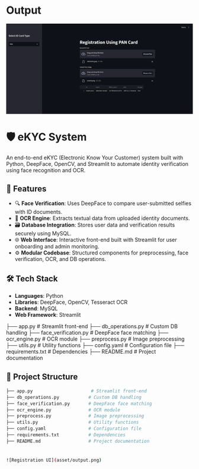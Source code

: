 # Output
<img src="asset/output.png" alt="Registration UI" width="800"/>

# 🛡️ eKYC System

An end-to-end eKYC (Electronic Know Your Customer) system built with Python, DeepFace, OpenCV, and Streamlit to automate identity verification using face recognition and OCR.

## 🚀 Features

- 🔍 **Face Verification**: Uses DeepFace to compare user-submitted selfies with ID documents.
- 📄 **OCR Engine**: Extracts textual data from uploaded identity documents.
- 🗃️ **Database Integration**: Stores user data and verification results securely using MySQL.
- 🌐 **Web Interface**: Interactive front-end built with Streamlit for user onboarding and admin monitoring.
- ⚙️ **Modular Codebase**: Structured components for preprocessing, face verification, OCR, and DB operations.

## 🛠️ Tech Stack

- **Languages**: Python
- **Libraries**: DeepFace, OpenCV, Tesseract OCR
- **Backend**: MySQL
- **Web Framework**: Streamlit

├── app.py                      # Streamlit front-end
├── db_operations.py           # Custom DB handling
├── face_verification.py       # DeepFace face matching
├── ocr_engine.py              # OCR module
├── preprocess.py              # Image preprocessing
├── utils.py                   # Utility functions
├── config.yaml                # Configuration file
├── requirements.txt           # Dependencies
├── README.md                  # Project documentation


## 📁 Project Structure

```bash
├── app.py                      # Streamlit front-end
├── db_operations.py           # Custom DB handling
├── face_verification.py       # DeepFace face matching
├── ocr_engine.py              # OCR module
├── preprocess.py              # Image preprocessing
├── utils.py                   # Utility functions
├── config.yaml                # Configuration file
├── requirements.txt           # Dependencies
├── README.md                  # Project documentation


![Registration UI](asset/output.png)

